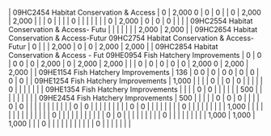 | 09HC2454 Habitat Conservation & Access | 0 | 2,000  0 | 0 | 0 | | 0 | 2,000 | 2,000 |
| | 0 | | | | 0 | | | |
| | | 0 | 2,000 | 0 | 0 | 0 | | |
| 09HC2554 Habitat Conservation & Access- Futu | | | | | | | 2,000 | 2,000 |
| 09HC2654 Habitat Conservation & Access-Futur  09HC2754 Habitat Conservation & Access-Futur | 0 | | | 2,000 | 0 | 0 | 2,000 | 2,000 |
| 09HC2854 Habitat Conservation & Access - Fut  09HE0954 Fish Hatchery Improvements | 0 | 0 | 0  0 | 0 | 2,000 | 0 | 2,000 | 2,000 |
| | 0 | 0 | 0 | 0 | 0 | 2,000  0 | 2,000 | 2,000 |
| 09HE1154 Fish Hatchery Improvements | 136 | 0  0 | 0 | 0  0 | 0 | 0 | 0 | 0 |
| 09HE1254 Fish Hatchery Improvements | 1,000 | | | | 0 | | 0 | 0 |
| | | | 0 | | | | | |
| 09HE1354 Fish Hatchery Improvements | | | | 0 | 0 | | | |
| | 500 | | | | | | | |
| 09HE2454 Fish Hatchery Improvements | 500 | | | | | 0 | 0 | 0 |
| | | 0 | 0 | | | | | |
| | | | | 0 | 0 | | | |
| | | | | 0 | 0 | | | |
| | | | 0 | | | | | |
| | | 1,000 | | | | | | |
| | | | | | | 0 | | |
| | | | | | | | 0 | 0 |
| | | | | | | | 0 | |
| | | | | | | 1,000 | 1,000 | 1,000 |
| | 0 | | | | | | | |
| | | 0 | | | | | | |